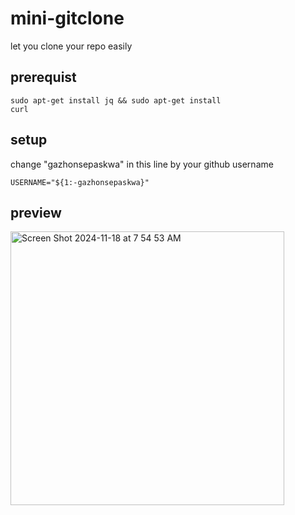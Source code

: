# mini-gitclone
let you clone your repo easily

## prerequist
<code>sudo apt-get install jq && sudo apt-get install curl</code>

## setup
change "gazhonsepaskwa" in this line by your github username

<code>USERNAME="${1:-gazhonsepaskwa}"</code>

## preview

<img width="438" alt="Screen Shot 2024-11-18 at 7 54 53 AM" src="https://github.com/user-attachments/assets/da741d73-5bfa-4c01-9687-cbec122e03f3">

